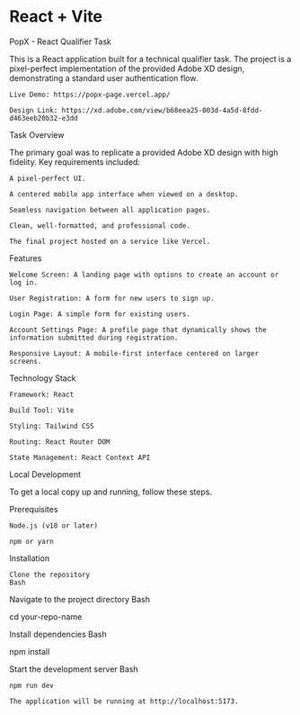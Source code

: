 # React + Vite

PopX - React Qualifier Task

This is a React application built for a technical qualifier task. The project is a pixel-perfect implementation of the provided Adobe XD design, demonstrating a standard user authentication flow.

    Live Demo: https://popx-page.vercel.app/

    Design Link: https://xd.adobe.com/view/b68eea25-003d-4a5d-8fdd-d463eeb20b32-e3dd


Task Overview

The primary goal was to replicate a provided Adobe XD design with high fidelity. Key requirements included:

    A pixel-perfect UI.

    A centered mobile app interface when viewed on a desktop.

    Seamless navigation between all application pages.

    Clean, well-formatted, and professional code.

    The final project hosted on a service like Vercel.

Features

    Welcome Screen: A landing page with options to create an account or log in.

    User Registration: A form for new users to sign up.

    Login Page: A simple form for existing users.

    Account Settings Page: A profile page that dynamically shows the information submitted during registration.

    Responsive Layout: A mobile-first interface centered on larger screens.

Technology Stack

    Framework: React

    Build Tool: Vite

    Styling: Tailwind CSS

    Routing: React Router DOM

    State Management: React Context API

Local Development

To get a local copy up and running, follow these steps.

Prerequisites

    Node.js (v18 or later)

    npm or yarn

Installation

    Clone the repository
    Bash


Navigate to the project directory
Bash

cd your-repo-name

Install dependencies
Bash

npm install

Start the development server
Bash

    npm run dev

    The application will be running at http://localhost:5173.
